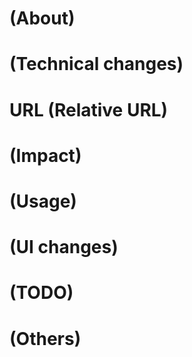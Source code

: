 # (About)

<!--
* Why change it
* Resolutions
-->

# (Technical changes)

<!--
* What changed
* Flow
* Data changes
-->

# URL (Relative URL)

<!--
* #issue ID
* image URL
* UI URL
* Other web service URL
* Library URL
-->

# (Impact)

<!--
* Write impact of changes
* Fault prediction
-->

# (Usage)

<!--
* Usage documentation
* Conditions
-->

# (UI changes)

<!--
* Screenshots
-->


# (TODO)

<!--
* Remaining works
-->

# (Others)

<!--
* Please write if there is something to be noticed
-->